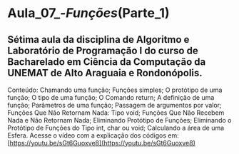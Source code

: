 # Aula_07_-_Funções_(Parte_1)
## Sétima aula da disciplina de Algoritmo e Laboratório de Programação I do curso de Bacharelado em Ciência da Computação da UNEMAT de Alto Araguaia e Rondonópolis.
Conteúdo: Chamando uma função; Funções simples; O protótipo de uma função; O tipo de uma função; O Comando return; A definição de uma função; Parâmetros de uma função; Passagem de argumentos por valor; Funções Que Não Retornam Nada: Tipo void; Funções Que Não Recebem Nada e Não Retornam Nada; Eliminando Protótipo de Funções; Eliminando o Protótipo de Funções do Tipo int, char ou void; Calculando a área de uma Esfera. Acesse o vídeo com a explicação dos códigos em: [https://youtu.be/sGt6Guoxve8](https://youtu.be/sGt6Guoxve8)
